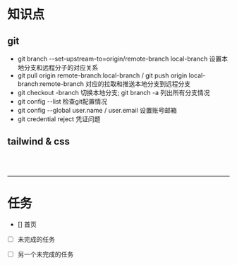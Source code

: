 # 知识点
## git
* git branch --set-upstream-to=origin/remote-branch local-branch 设置本地分支和远程分子的对应关系
* git pull origin remote-branch:local-branch / git push origin local-branch:remote-branch 对应的拉取和推送本地分支到远程分支
* git checkout -branch 切换本地分支; git branch -a 列出所有分支情况
* git config --list 检查git配置情况
* git config --global user.name / user.email 设置账号邮箱
* git credential reject 凭证问题

## tailwind & css

<br>
<br>

* * *

# 任务
- [] 首页
- [ ] 未完成的任务
- [ ] 另一个未完成的任务

